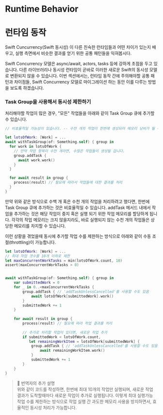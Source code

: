 # Runtime Behavior

# 런타임 동작

Swift Cuncurrency(Swift 동시성) 이 다른 친숙한 런타임들과 어떤 차이가 있는지 배우고, 실행 측면에서 비슷한 결과를 얻기 위한 공통 패턴들을 익혀봅시다.

Swift Concurrency 모델은 async/await, actors, tasks 등에 강하게 초점을 두고 있습니다. 다른 라이브러리나 동시성 런타임이 곧바로 이러한 새로운 Swift의 동시성 모델로 변환되지 않을 수 있습니다. 이번 섹션에서는, 런타임 동작 간에 주의해야할 공통 패턴과 차이점들, Swift Concurrency 모델로 마이그레이션 하는 동안 이를 다루는 방법을 보도록 하겠습니다.



### Task Group을 사용해서 동시성 제한하기

처리해야할 작업이 많은 경우, "모든" 작업들을 아래와 같이 Task Group 큐에 추가할 수 있습니다.

```swift
// 비효율적일 가능성이 있습니다. -- 수천 개의 작업이 한번에 생성되어 메모리 낭비가 될 수 있음!

let lotsOfWork: [Work] = ...
await withTaskGroup(of: Something.self) { group in
  for work in lotsOfWork {
    // 만약 작업 항목이 수천 개라면, 수많은 작업들이 생성될 겁니다.
    group.addTask {
      await work.work()
    }
  }

  for await result in group {
    process(result) // 필요에 따라서 작업들에 대한 결과를 처리
  }
}
```

만약 위와 같은 방식으로 수백 개 혹은 수천 개의 작업을 처리하려고 했다면, 한번에 Task Group 큐에 추가하는 것은 비효율적일 수 있습니다. addTask 메서드 내에서 작업을 추가하는 것은 해당 작업이 중지 혹은 실행 되기 위한 작업 메모리를 할당하게 됩니다. 각각의 작업 메모리는 크지 않을지라도, 바로 실행되지 않는 수천 개의 작업들은 상당한 메모리를 차지할 수 있습니다.

이런 상황을 겪었을때 동시에 추가할 작업 수를 제한하는 방식으로 아래와 같이 수동 조절(throttling)이 가능합니다.

```swift
let lotsOfWork: [Work] = ... 
// 최대 작업 갯수를 10개 이하로 제한
let maxConcurrentWorkTasks = min(lotsOfWork.count, 10)
assert(maxConcurrentWorkTasks > 0)


await withTaskGroup(of: Something.self) { group in
    var submittedWork = 0
    for _ in 0..<maxConcurrentWorkTasks {
        group.addTask { // 'addTaskUnlessCancelled'를 사용할 수도 있음
            await lotsOfWork[submittedWork].work() 
        }
        submittedWork += 1
    }
    
    for await result in group {
        process(result) // 필요에 따라 작업 결과를 처리
    
      	// 추가로 처리할 작업이 있다면, 새로운 작업 추가
        if submittedWork < lotsOfWork.count, 
           let remainingWorkItem = lotsOfWork[submittedWork] {
            group.addTask { // 'addTaskUnlessCancelled'를 사용할 수도 있음
                await remainingWorkItem.work() 
            }  
            submittedWork += 1
        }
    }
}
```

> 💬 번역자의 추가 설명  
위와 같이 코드를 작성하면, 한번에 최대 10개의 작업만 실행되며, 새로운 작업 결과가 도착할때마다 새로운 작업이 추가로 실행됩니다. 이렇게 최대 실행가능 작업 수를 제한하는 방식으로 작업 실행 간 과도한 메모리 사용을 방지하면서, 효율적인 동시성 처리가 가능합니다.